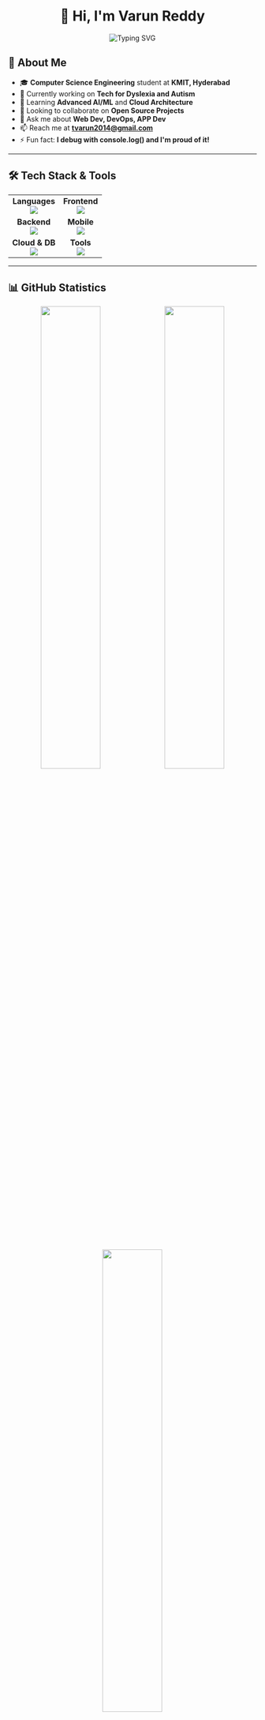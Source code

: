 <div align="center">

# 👋 Hi, I'm Varun Reddy

<img src="https://readme-typing-svg.demolab.com?font=Fira+Code&size=28&duration=3000&pause=500&color=36BCF7&center=true&vCenter=true&width=600&lines=Full+Stack+Developer;MERN+Stack+Expert;AI%2FML+Enthusiast;DevOps;Cloud+Enthusiast;Problem+Solver" alt="Typing SVG" />

</div>

## 🚀 About Me

- 🎓 **Computer Science Engineering** student at **KMIT, Hyderabad**
- 💼 Currently working on **Tech for Dyslexia and Autism**
- 🌱 Learning **Advanced AI/ML** and **Cloud Architecture**
- 👯 Looking to collaborate on **Open Source Projects**
- 💬 Ask me about **Web Dev, DevOps, APP Dev**
- 📫 Reach me at **tvarun2014@gmail.com**
- ⚡ Fun fact: **I debug with console.log() and I'm proud of it!**

---

## 🛠️ Tech Stack & Tools

<div align="center">

<table>
  <tr>
    <td align="center"><strong>Languages</strong><br/><img src="https://skillicons.dev/icons?i=js,ts,python,java,cpp,dart,c" /></td>
    <td align="center"><strong>Frontend</strong><br/><img src="https://skillicons.dev/icons?i=react,nextjs,html,css,tailwind,bootstrap,materialui" /></td>
  </tr>
  <tr>
    <td align="center"><strong>Backend</strong><br/><img src="https://skillicons.dev/icons?i=nodejs,express,fastapi,flask,nginx" /></td>
    <td align="center"><strong>Mobile</strong><br/><img src="https://skillicons.dev/icons?i=flutter,react" /></td>
  </tr>
  <tr>
    <td align="center"><strong>Cloud & DB</strong><br/><img src="https://skillicons.dev/icons?i=mongodb,mysql,firebase,aws,vercel,docker,kubernetes" /></td>
    <td align="center"><strong>Tools</strong><br/><img src="https://skillicons.dev/icons?i=git,github,vscode,postman,figma,linux,bash" /></td>
  </tr>
</table>

</div>

---

## 📊 GitHub Statistics

<div align="center">

<img width="49%" src="https://github-readme-stats-eight-theta.vercel.app/api?username=VarunReddyT&show_icons=true&theme=radical&hide_border=true&count_private=true&include_all_commits=true" />
<img width="49%" src="https://github-readme-streak-stats.herokuapp.com/?user=VarunReddyT&theme=radical&hide_border=true" />

<img width="49%" src="https://github-readme-stats.vercel.app/api/top-langs/?username=VarunReddyT&layout=compact&theme=radical&hide_border=true&langs_count=10" />

</div>

### 🏆 GitHub Trophies
<div align="center">
  <img src="https://github-profile-trophy.vercel.app/?username=VarunReddyT&theme=radical&no-frame=true&no-bg=true&margin-w=4&row=2&column=4" />
</div>

---

## 🌐 Connect With Me

<div align="center">

<a href="https://linkedin.com/in/varun-reddy-231244253" target="_blank">
<img src="https://img.shields.io/badge/LinkedIn-0077B5?style=for-the-badge&logo=linkedin&logoColor=white" alt="LinkedIn"/>
</a>
<a href="mailto:tvarun2014@gmail.com" target="_blank">
<img src="https://img.shields.io/badge/Gmail-D14836?style=for-the-badge&logo=gmail&logoColor=white" alt="Gmail"/>
</a>
<a href="https://github.com/VarunReddyT" target="_blank">
<img src="https://img.shields.io/badge/GitHub-100000?style=for-the-badge&logo=github&logoColor=white" alt="GitHub"/>
</a>

</div>

---
